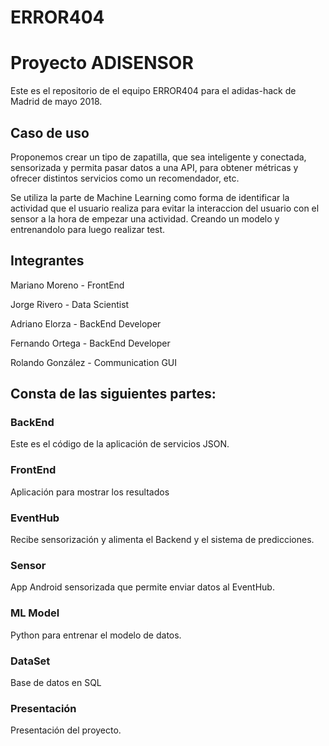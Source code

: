 # ERROR404

# Proyecto ADISENSOR

Este es el repositorio de el equipo ERROR404 para el adidas-hack de Madrid de mayo 2018.

## Caso de uso

Proponemos crear un tipo de zapatilla, que sea inteligente y conectada, sensorizada y permita pasar datos a una API, para obtener métricas y ofrecer distintos servicios como un recomendador, etc.

Se utiliza la parte de Machine Learning como forma de identificar la actividad que el usuario realiza para evitar la interaccion del usuario con el sensor a la hora de empezar una actividad. Creando un modelo y entrenandolo para luego realizar test.



## Integrantes

Mariano  Moreno - FrontEnd

Jorge  Rivero - Data Scientist

Adriano  Elorza - BackEnd Developer

Fernando  Ortega - BackEnd Developer

Rolando  González - Communication GUI


## Consta de las siguientes partes:

### BackEnd

Este es el código de la aplicación de servicios JSON.

### FrontEnd

Aplicación para mostrar los resultados

### EventHub

Recibe sensorización y alimenta el Backend y el sistema de predicciones.

### Sensor

App Android sensorizada que permite enviar datos al EventHub.

### ML Model

Python para entrenar el modelo de datos.

### DataSet

Base de datos en SQL

### Presentación

Presentación del proyecto.







